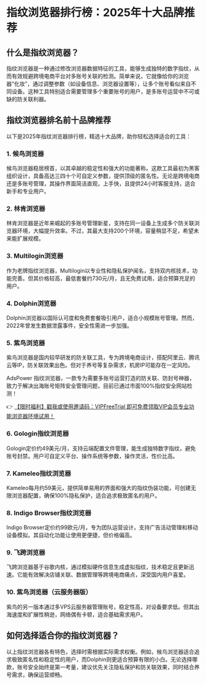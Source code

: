 # 指纹浏览器排行榜：2025年十大品牌推荐

## 什么是指纹浏览器？

指纹浏览器是一种通过修改浏览器数据特征的工具，能够生成独特的数字指纹，从而有效规避跨境电商平台对多账号关联的检测。简单来说，它就像给你的浏览器“化妆”，通过调整参数（如设备信息、浏览器设置等），让多个账号看似来自不同设备。这种工具特别适合需要管理多个重要账号的用户，是多账号运营中不可或缺的防关联利器。

## 指纹浏览器排名前十品牌推荐

以下是2025年指纹浏览器排行榜，精选十大品牌，助你轻松选择适合的工具：

### 1. 候鸟浏览器

候鸟浏览器稳居榜首，以其卓越的稳定性和强大的功能著称。这款工具最初为黑客组织设计，具备高达三四十个可自定义参数，提供顶级的匿名性。无论是跨境电商还是多账号管理，其操作界面简洁直观，上手快，且提供24小时客服支持，适合新手和专业用户。

### 2. 林肯浏览器

林肯浏览器是近年来崛起的多账号管理新星，支持在同一设备上生成多个防关联浏览器环境，大幅提升效率。不过，其最大支持200个环境，容量稍显不足，希望未来能扩展规模。

### 3. Multilogin浏览器

作为老牌指纹浏览器，Multilogin以专业性和隐私保护闻名，支持双内核技术，功能完善。但其价格较高，最低套餐约730元/月，且无免费试用，适合预算充足的用户。

### 4. Dolphin浏览器

Dolphin浏览器以国际认可度和免费套餐吸引用户，适合小规模账号管理。然而，2022年曾发生数据泄露事件，安全性需进一步加强。

### 5. 紫鸟浏览器

紫鸟浏览器是国内较早研发的防关联工具，专为跨境电商设计，搭配阿里云、腾讯云等IP，防关联效果出色。但对于养号等复杂需求，机房IP可能存在一定风险。

AdsPower 指纹浏览器，一款专为需要多账号运营打造的防关联、防封号神器，致力于解决出海账号矩阵安全管理问题，目前已通过市面100%指纹安全网站检测！

👉 [【限时福利】戳我或使用邀请码：VIPFreeTrial 即可免费领取VIP会员专业功能浏览器环境试用！](https://bit.ly/adspower_free)

### 6. Gologin指纹浏览器

Gologin定价约49美元/月，支持云端配置文件管理，能生成独特数字指纹，避免账号封禁。用户可自定义平台、操作系统等参数，操作灵活，性价比高。

### 7. Kameleo指纹浏览器

Kameleo每月约59美元，提供简单易用的界面和强大的指纹伪装功能，可创建无限浏览器配置，确保100%隐私保护，适合追求极致匿名的用户。

### 8. Indigo Browser指纹浏览器

Indigo Browser定价约99欧元/月，专为团队运营设计，支持广告活动管理和移动设备模拟。其自动化功能让使用更便捷，但价格偏高。

### 9. 飞跨浏览器

飞跨浏览器基于谷歌内核，通过模拟硬件信息生成虚拟指纹，技术稳定且更新迅速。它能有效解决店铺关联、数据管理等跨境电商痛点，深受国内用户喜爱。

### 10. 紫鸟浏览器（云服务器版）

紫鸟的另一版本通过多VPS云服务器管理账号，稳定性高，对设备要求低。但其出海速度和扩展性稍逊，网络偶有卡顿，适合基础需求用户。

## 如何选择适合你的指纹浏览器？

以上指纹浏览器各有特色，选择时需根据实际需求权衡。例如，候鸟浏览器适合追求极致匿名性和稳定性的用户，而Dolphin则更适合预算有限的小白。无论选择哪款，账号安全始终是第一考量，建议优先关注隐私保护和防关联效果，同时结合养号需求，确保运营顺畅。